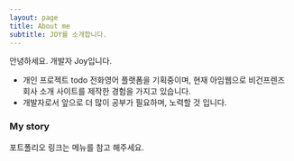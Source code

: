 ```yaml
---
layout: page
title: About me
subtitle: JOY를 소개합니다.
---
```

안녕하세요. 개발자 Joy입니다.

- 개인 프로젝트 todo 전화영어 플랫폼을 기획중이며, 현재 아임웹으로 비건프렌즈 회사 소개 사이트를 제작한 경험을 가지고 있습니다.
- 개발자로서 앞으로 더 많이 공부가 필요하며, 노력할 것 입니다.

### My story

포트폴리오 링크는 메뉴를 참고 해주세요.
